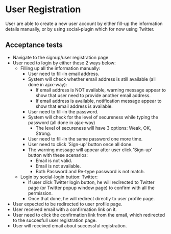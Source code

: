 # User Registration
  User are able to create a new user account by either fill-up the information details manually, or by using social-plugin which for now using Twitter.

## Acceptance tests

- Navigate to the signup/user registration page
- User need to login by either these 2 ways below:
  - Filling up all the information manually:
    - User need to fill-in email address.
    - System will check whether email address is still available (all done in ajax-way):
      - If email address is NOT available, warning message appear to show that user need to provide another email address.
      - If email address is available, notification message appear to show that email address is available.
    - User need to fill-in the password.
    - System will check for the level of secureness while typing the password (all done in ajax-way)
      - The level of secureness will have 3 options: Weak, OK, Strong.
    - User need to fill-in the same password one more time.
    - User need to click 'Sign-up' button once all done.
    - The warning message will appear after user click 'Sign-up' button with these scenarios:
      - Email is not valid.
      - Email is not available.
      - Both Password and Re-type password is not match.
  - Login by social-login button: Twitter:
    - If user click Twitter login button, he will redirected to Twitter page (or Twitter popup window page) to confirm with 
    all the permission.
    - Once that done, he will redirect directly to user profile page.
- User expected to be redirected to user profile page.
- User received email with a confirmation link on it.
- User need to click the confirmation link from the email, which redirected to the succesfull user registration page.
- User will received email about successful registration.

